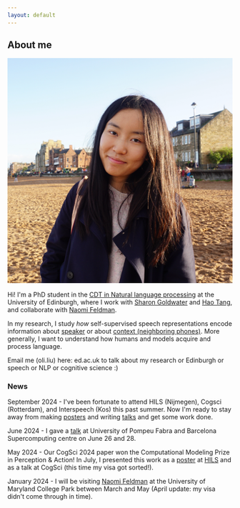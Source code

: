 ```yaml
---
layout: default
---
```


## About me

<img class="profile-picture" src="profile.jpg" onmouseover="this.src='coco_headphone.jpg';" onmouseout="this.src='profile.jpg';">

Hi! I'm a PhD student in the [CDT in Natural language processing](https://web.inf.ed.ac.uk/cdt/natural-language-processing) at the University of Edinburgh, where I work with [Sharon Goldwater](https://homepages.inf.ed.ac.uk/sgwater/) and [Hao Tang](https://homepages.inf.ed.ac.uk/htang2/), and collaborate with [Naomi Feldman](https://users.umiacs.umd.edu/~nhf/index.html). 

In my research, I study *how* self-supervised speech representations encode information about [speaker](https://arxiv.org/pdf/2305.12464.pdf) or about [context (neighboring phones)](https://arxiv.org/pdf/2405.08237). More generally, I want to understand how humans and models acquire and process language. 

Email me (oli.liu) here: ed.ac.uk to talk about my research or Edinburgh or speech or NLP or cognitive science :) 

### News

September 2024 - I've been fortunate to attend HILS (Nijmegen), Cogsci (Rotterdam), and Interspeech (Kos) this past summer. Now I'm ready to stay away from making [posters](interspeech_poster.pdf) and writing [talks](Cogsci_talk.pdf) and get some work done.

June 2024 - I gave a [talk](UPF-BSC_talk.pdf) at University of Pompeu Fabra and Barcelona Supercomputing centre on June 26 and 28. 

May 2024 - Our CogSci 2024 paper won the Computational Modeling Prize in Perception & Action! In July, I presented this work as a [poster](hils_poster.pdf) at [HILS](https://hils2024.nl/) and as a talk at CogSci (this time my visa got sorted!).

January 2024 - I will be visiting [Naomi Feldman](https://users.umiacs.umd.edu/~nhf/) at the University of Maryland College Park between March and May (April update: my visa didn't come through in time).


